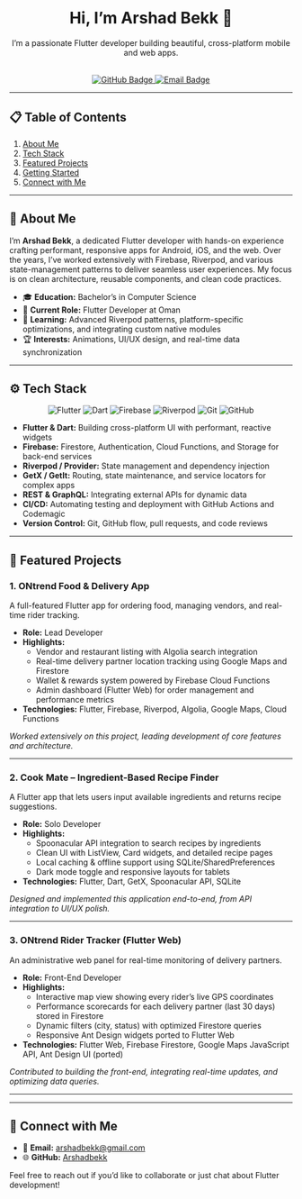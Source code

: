 
<div align="center">
  <br />
  <h1>Hi, I’m Arshad Bekk 👋</h1>
  <p>I’m a passionate Flutter developer building beautiful, cross-platform mobile and web apps.</p>
  <br />
  <a href="https://github.com/Arshadbekk">
    <img src="https://img.shields.io/badge/-GitHub-181717?style=for-the-badge&logo=github" alt="GitHub Badge" />
  </a>
  <a href="mailto:arshadbekk@gmail.com">
    <img src="https://img.shields.io/badge/-Email-D14836?style=for-the-badge&logo=gmail&logoColor=white" alt="Email Badge" />
  </a>
</div>

---

## 📋 Table of Contents

1. [About Me](#about-me)  
2. [Tech Stack](#tech-stack)  
3. [Featured Projects](#featured-projects)  
4. [Getting Started](#getting-started)  
5. [Connect with Me](#connect-with-me)

---

## 🤝 About Me

I’m **Arshad Bekk**, a dedicated Flutter developer with hands-on experience crafting performant, responsive apps for Android, iOS, and the web. Over the years, I’ve worked extensively with Firebase, Riverpod, and various state-management patterns to deliver seamless user experiences. My focus is on clean architecture, reusable components, and clean code practices.

- 🎓 **Education:** Bachelor’s in Computer Science  
- 💼 **Current Role:** Flutter Developer at Oman  
- 🌱 **Learning:** Advanced Riverpod patterns, platform-specific optimizations, and integrating custom native modules  
- 🏆 **Interests:** Animations, UI/UX design, and real-time data synchronization

---

## ⚙️ Tech Stack

<p align="center">
  <img src="https://img.shields.io/badge/Flutter-02569B?style=for-the-badge&logo=flutter&logoColor=white" alt="Flutter" />
  <img src="https://img.shields.io/badge/Dart-0175C2?style=for-the-badge&logo=dart&logoColor=white" alt="Dart" />
  <img src="https://img.shields.io/badge/Firebase-FFCA28?style=for-the-badge&logo=firebase&logoColor=black" alt="Firebase" />
  <img src="https://img.shields.io/badge/Riverpod-00B4AB?style=for-the-badge&logo=flutter&logoColor=white" alt="Riverpod" />
  <img src="https://img.shields.io/badge/Git-F05032?style=for-the-badge&logo=git&logoColor=white" alt="Git" />
  <img src="https://img.shields.io/badge/GitHub-181717?style=for-the-badge&logo=github&logoColor=white" alt="GitHub" />
</p>

- **Flutter & Dart:** Building cross-platform UI with performant, reactive widgets  
- **Firebase:** Firestore, Authentication, Cloud Functions, and Storage for back-end services  
- **Riverpod / Provider:** State management and dependency injection  
- **GetX / GetIt:** Routing, state maintenance, and service locators for complex apps  
- **REST & GraphQL:** Integrating external APIs for dynamic data  
- **CI/CD:** Automating testing and deployment with GitHub Actions and Codemagic  
- **Version Control:** Git, GitHub flow, pull requests, and code reviews

---

## 🚀 Featured Projects

### 1. ONtrend Food & Delivery App  
A full-featured Flutter app for ordering food, managing vendors, and real-time rider tracking.

- **Role:** Lead Developer  
- **Highlights:**  
  - Vendor and restaurant listing with Algolia search integration  
  - Real-time delivery partner location tracking using Google Maps and Firestore  
  - Wallet & rewards system powered by Firebase Cloud Functions  
  - Admin dashboard (Flutter Web) for order management and performance metrics  
- **Technologies:** Flutter, Firebase, Riverpod, Algolia, Google Maps, Cloud Functions  

*Worked extensively on this project, leading development of core features and architecture.*

---

### 2. Cook Mate – Ingredient-Based Recipe Finder  
A Flutter app that lets users input available ingredients and returns recipe suggestions.

- **Role:** Solo Developer  
- **Highlights:**  
  - Spoonacular API integration to search recipes by ingredients  
  - Clean UI with ListView, Card widgets, and detailed recipe pages  
  - Local caching & offline support using SQLite/SharedPreferences  
  - Dark mode toggle and responsive layouts for tablets  
- **Technologies:** Flutter, Dart, GetX, Spoonacular API, SQLite  

*Designed and implemented this application end-to-end, from API integration to UI/UX polish.*

---

### 3. ONtrend Rider Tracker (Flutter Web)  
An administrative web panel for real-time monitoring of delivery partners.

- **Role:** Front-End Developer  
- **Highlights:**  
  - Interactive map view showing every rider’s live GPS coordinates  
  - Performance scorecards for each delivery partner (last 30 days) stored in Firestore  
  - Dynamic filters (city, status) with optimized Firestore queries  
  - Responsive Ant Design widgets ported to Flutter Web  
- **Technologies:** Flutter Web, Firebase Firestore, Google Maps JavaScript API, Ant Design UI (ported)  

*Contributed to building the front-end, integrating real-time updates, and optimizing data queries.*

---



---

## 🤝 Connect with Me

- 📧 **Email:** arshadbekk@gmail.com  
- 🌐 **GitHub:** [Arshadbekk](https://github.com/Arshadbekk)  

Feel free to reach out if you’d like to collaborate or just chat about Flutter development!
